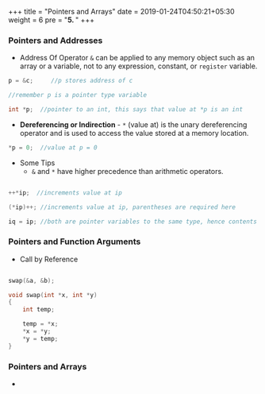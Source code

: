 +++
title = "Pointers and Arrays"
date = 2019-01-24T04:50:21+05:30
weight = 6
pre = "<b>5. </b>"
+++

### Pointers and Addresses
- Address Of Operator `&` can be applied to any memory object such as an array or a variable, not to any expression, constant, or `register` variable. 

```c
p = &c;		//p stores address of c

//remember p is a pointer type variable

int *p;  //pointer to an int, this says that value at *p is an int
```

- **Dereferencing or Indirection** - `*` (value at) is the unary dereferencing operator and is used to access the value stored at a memory location.

```c
*p = 0;	 //value at p = 0
```

- Some Tips
	- `&` and `*` have higher precedence than arithmetic operators.

```c

++*ip;  //increments value at ip

(*ip)++; //increments value at ip, parentheses are required here

iq = ip; //both are pointer variables to the same type, hence contents are copied into iq
```

### Pointers and Function Arguments
- Call by Reference

```c

swap(&a, &b);

void swap(int *x, int *y)
{
	int temp;

	temp = *x;
	*x = *y;
	*y = temp;
}
```

### Pointers and Arrays
- 